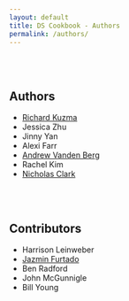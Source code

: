 ```yaml
---
layout: default
title: DS Cookbook - Authors
permalink: /authors/
---
```


<br><br>
## Authors
- [Richard Kuzma](https://www.linkedin.com/in/richard-s-kuzma/)
- Jessica Zhu
- Jinny Yan
- Alexi Farr
- [Andrew Vanden Berg](https://www.linkedin.com/in/andrew-vanden-berg-15294ba1/)
- Rachel Kim
- [Nicholas Clark](https://www.linkedin.com/in/nicholas-clark-4a822513a/)


<br><br>
## Contributors
- Harrison Leinweber
- [Jazmin Furtado](https://www.linkedin.com/in/jazmin-furtado-152996100)
- Ben Radford
- John McGunnigle
- Bill Young
